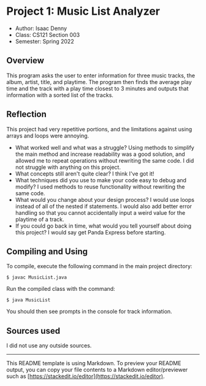 # Project 1: Music List Analyzer

* Author: Isaac Denny
* Class: CS121 Section 003
* Semester: Spring 2022

## Overview

This program asks the user to enter information for three music tracks, the album,
artist, title, and playtime. The program then finds the average play time and
the track with a play time closest to 3 minutes and outputs that information with 
a sorted list of the tracks.

## Reflection

This project had very repetitive portions, and the limitations against using arrays
and loops were annoying.
- What worked well and what was a struggle?
    Using methods to simplify the main method and increase readability
    was a good solution, and allowed me to repeat operations without
    rewriting the same code. I did not struggle with anything on this
    project.
- What concepts still aren't quite clear?
    I think I've got it!
- What techniques did you use to make your code easy to debug and modify?
    I used methods to reuse functionality without rewriting the same code.
- What would you change about your design process?
    I would use loops instead of all of the nested if statements. I
    would also add better error handling so that you cannot accidentally input
    a weird value for the playtime of a track.
- If you could go back in time, what would you tell yourself about doing this project?
    I would say get Panda Express before starting.

## Compiling and Using

To compile, execute the following command in the main project directory:
```
$ javac MusicList.java
```
Run the compiled class with the command:
```
$ java MusicList
```

You should then see prompts in the console for track information.

## Sources used

I did not use any outside sources.

----------
This README template is using Markdown. To preview your README output,
you can copy your file contents to a Markdown editor/previewer such
as [https://stackedit.io/editor](https://stackedit.io/editor).